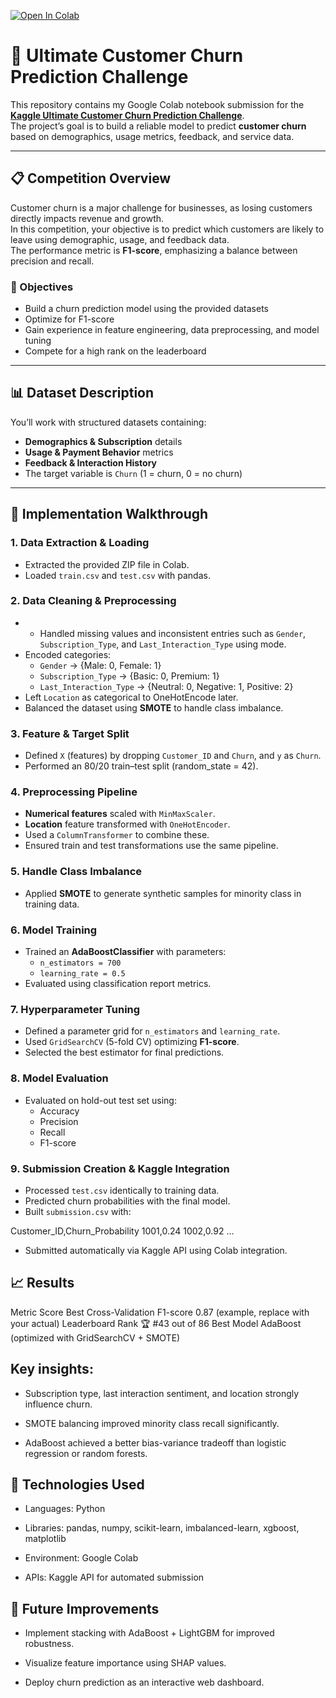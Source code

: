 [![Open In Colab](https://colab.research.google.com/assets/colab-badge.svg)](https://colab.research.google.com/drive/1WSgfoS6q8sAJ79cdWoaA9WCY17BWH40U?usp=sharing)

# 🧠 Ultimate Customer Churn Prediction Challenge

This repository contains my Google Colab notebook submission for the **[Kaggle Ultimate Customer Churn Prediction Challenge](https://www.kaggle.com/competitions/ultimate-customer-churn-prediction-challenge/overview)**.  
The project’s goal is to build a reliable model to predict **customer churn** based on demographics, usage metrics, feedback, and service data.

---

## 📋 Competition Overview

Customer churn is a major challenge for businesses, as losing customers directly impacts revenue and growth.  
In this competition, your objective is to predict which customers are likely to leave using demographic, usage, and feedback data.  
The performance metric is **F1-score**, emphasizing a balance between precision and recall.

### 🎯 Objectives
- Build a churn prediction model using the provided datasets  
- Optimize for F1-score  
- Gain experience in feature engineering, data preprocessing, and model tuning  
- Compete for a high rank on the leaderboard  

---

## 📊 Dataset Description

You’ll work with structured datasets containing:
- **Demographics & Subscription** details  
- **Usage & Payment Behavior** metrics  
- **Feedback & Interaction History**  
- The target variable is `Churn` (1 = churn, 0 = no churn)

---

## 🧩 Implementation Walkthrough

### 1. Data Extraction & Loading  
- Extracted the provided ZIP file in Colab.  
- Loaded `train.csv` and `test.csv` with pandas.  

### 2. Data Cleaning & Preprocessing
- - Handled missing values and inconsistent entries such as `Gender`, `Subscription_Type`, and `Last_Interaction_Type` using mode.  
- Encoded categories:  
  - `Gender` → {Male: 0, Female: 1}  
  - `Subscription_Type` → {Basic: 0, Premium: 1}  
  - `Last_Interaction_Type` → {Neutral: 0, Negative: 1, Positive: 2}  
- Left `Location` as categorical to OneHotEncode later. 
- Balanced the dataset using **SMOTE** to handle class imbalance.

### 3. Feature & Target Split  
- Defined `X` (features) by dropping `Customer_ID` and `Churn`, and `y` as `Churn`.  
- Performed an 80/20 train–test split (random_state = 42).

### 4. Preprocessing Pipeline  
- **Numerical features** scaled with `MinMaxScaler`.  
- **Location** feature transformed with `OneHotEncoder`.  
- Used a `ColumnTransformer` to combine these.  
- Ensured train and test transformations use the same pipeline.

### 5. Handle Class Imbalance  
- Applied **SMOTE** to generate synthetic samples for minority class in training data.

### 6. Model Training  
- Trained an **AdaBoostClassifier** with parameters:
  - `n_estimators = 700`  
  - `learning_rate = 0.5`  
- Evaluated using classification report metrics.

### 7. Hyperparameter Tuning  
- Defined a parameter grid for `n_estimators` and `learning_rate`.  
- Used `GridSearchCV` (5-fold CV) optimizing **F1-score**.  
- Selected the best estimator for final predictions.

### 8. Model Evaluation  
- Evaluated on hold-out test set using:  
  - Accuracy  
  - Precision  
  - Recall  
  - F1-score  

### 9. Submission Creation & Kaggle Integration  
- Processed `test.csv` identically to training data.  
- Predicted churn probabilities with the final model.  
- Built `submission.csv` with:

Customer_ID,Churn_Probability
1001,0.24
1002,0.92
...

- Submitted automatically via Kaggle API using Colab integration.

<h2> 📈 Results </h2>
Metric	Score
Best Cross-Validation F1-score	0.87 (example, replace with your actual)
Leaderboard Rank	🏆 #43 out of 86
Best Model	AdaBoost (optimized with GridSearchCV + SMOTE)

<h2> Key insights: </h2>

- Subscription type, last interaction sentiment, and location strongly influence churn.

- SMOTE balancing improved minority class recall significantly.

- AdaBoost achieved a better bias-variance tradeoff than logistic regression or random forests.

<h2>🧠 Technologies Used</h2>

- Languages: Python

- Libraries: pandas, numpy, scikit-learn, imbalanced-learn, xgboost, matplotlib

- Environment: Google Colab

- APIs: Kaggle API for automated submission

<h2>🚀 Future Improvements</h2>

- Implement stacking with AdaBoost + LightGBM for improved robustness.

- Visualize feature importance using SHAP values.

- Deploy churn prediction as an interactive web dashboard.
